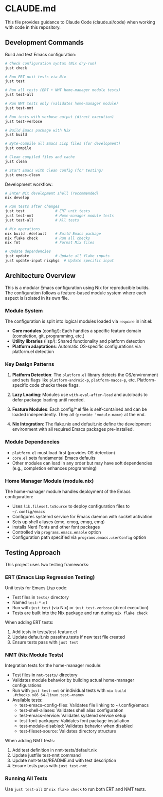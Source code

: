# CLAUDE.md

This file provides guidance to Claude Code (claude.ai/code) when working with code in this repository.

## Development Commands

Build and test Emacs configuration:
```bash
# Check configuration syntax (Nix dry-run)
just check

# Run ERT unit tests via Nix
just test

# Run all tests (ERT + NMT home-manager module tests)
just test-all

# Run NMT tests only (validates home-manager module)
just test-nmt

# Run tests with verbose output (direct execution)
just test-verbose

# Build Emacs package with Nix
just build

# Byte-compile all Emacs Lisp files (for development)
just compile

# Clean compiled files and cache
just clean

# Start Emacs with clean config (for testing)
just emacs-clean
```

Development workflow:
```bash
# Enter Nix development shell (recommended)
nix develop

# Run tests after changes
just test              # ERT unit tests
just test-nmt          # Home-manager module tests
just test-all          # All tests

# Nix operations
nix build .#default    # Build Emacs package
nix flake check        # Run all checks
nix fmt                # Format Nix files

# Update dependencies
just update            # Update all flake inputs
just update-input nixpkgs  # Update specific input
```

## Architecture Overview

This is a modular Emacs configuration using Nix for reproducible builds. The configuration follows a feature-based module system where each aspect is isolated in its own file.

### Module System
The configuration is split into logical modules loaded via `require` in init.el:
- **Core modules** (config/): Each handles a specific feature domain (completion, git, programming, etc.)
- **Utility libraries** (lisp/): Shared functionality and platform detection
- **Platform adaptations**: Automatic OS-specific configurations via platform.el detection

### Key Design Patterns
1. **Platform Detection**: The `platform.el` library detects the OS/environment and sets flags like `platform-android-p`, `platform-macos-p`, etc. Platform-specific code checks these flags.

2. **Lazy Loading**: Modules use `with-eval-after-load` and autoloads to defer package loading until needed.

3. **Feature Modules**: Each config/*.el file is self-contained and can be loaded independently. They all `(provide 'module-name)` at the end.

4. **Nix Integration**: The flake.nix and default.nix define the development environment with all required Emacs packages pre-installed.

### Module Dependencies
- `platform.el` must load first (provides OS detection)
- `core.el` sets fundamental Emacs defaults
- Other modules can load in any order but may have soft dependencies (e.g., completion enhances programming)

### Home Manager Module (module.nix)
The home-manager module handles deployment of the Emacs configuration:
- Uses `lib.fileset.toSource` to deploy configuration files to `~/.config/emacs`
- Configures systemd service for Emacs daemon with socket activation
- Sets up shell aliases (emc, emcg, emqg, emq)
- Installs Nerd Fonts and other font packages
- Controlled via `programs.emacs.enable` option
- Configuration path specified via `programs.emacs.userConfig` option

## Testing Approach

This project uses two testing frameworks:

### ERT (Emacs Lisp Regression Testing)
Unit tests for Emacs Lisp code:
- Test files in `tests/` directory
- Named `test-*.el`
- Run with `just test` (via Nix) or `just test-verbose` (direct execution)
- Tests are built into the Nix package and run during `nix flake check`

When adding ERT tests:
1. Add tests in tests/test-feature.el
2. Update default.nix passthru.tests if new test file created
3. Ensure tests pass with `just test`

### NMT (Nix Module Tests)
Integration tests for the home-manager module:
- Test files in `nmt-tests/` directory
- Validates module behavior by building actual home-manager configurations
- Run with `just test-nmt` or individual tests with `nix build .#checks.x86_64-linux.test-<name>`
- Available tests:
  - test-emacs-config-files: Validates file linking to ~/.config/emacs
  - test-shell-aliases: Validates shell alias configuration
  - test-emacs-service: Validates systemd service setup
  - test-font-packages: Validates font package installation
  - test-module-disabled: Validates behavior when disabled
  - test-fileset-source: Validates directory structure

When adding NMT tests:
1. Add test definition in nmt-tests/default.nix
2. Update justfile test-nmt command
3. Update nmt-tests/README.md with test description
4. Ensure tests pass with `just test-nmt`

### Running All Tests
Use `just test-all` or `nix flake check` to run both ERT and NMT tests.